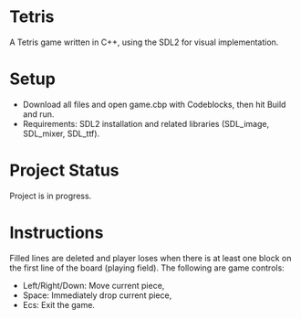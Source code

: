 # Tetris
A Tetris game written in C++, using the SDL2 for visual implementation.

# Setup
- Download all files and open game.cbp with Codeblocks, then hit Build and run.
- Requirements: SDL2 installation and related libraries (SDL_image, SDL_mixer, SDL_ttf).

# Project Status
Project is in progress.

# Instructions
Filled lines are deleted and player loses when there is at least one block on the first line of the board (playing field). The following are game controls:
- Left/Right/Down: Move current piece,
- Space: Immediately drop current piece,
- Ecs: Exit the game.
